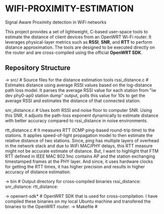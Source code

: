 # WIFI-PROXIMITY-ESTIMATION
Signal Aware Proximity detection in WiFi networks

This project provides a set of lightweight, C-based user-space tools to estimate the distance of client devices from an OpenWRT Wi-Fi router. It leverages physical-layer metrics such as **RSSI**, **SNR**, and **RTT** to perform distance approximation. The tools are designed to be executed directly on the router and are cross-compiled using the official **OpenWRT SDK**.

## Repository Structure
-> src/ # Source files for the distance estimation tools
rssi_distance.c # Estimates distance using average RSSI values based on the log-distance path loss model. It parses the average RSSI value for each station from "iw dev phy0-ap0 station dump" output, polls this value for 10s to get the average RSSI and estimates the distance of that connected station.

snr_distance.c # Uses both RSSI and noise floor to computer SNR. Using this SNR, it adjusts the path-loss exponent dynamically to estimate distance with better accuracy compared to rssi_distance in noise environments.

rtt_distance.c # It measures RTT (ICMP ping-based round-trip time) to the stations. It applies speed-of-light propagation model to then estimate the relative distance of two stations. Since, ping has multiple layers of overhead in the network stack and due to WiFi MAC/PHY delays, this RTT measure might not be accurate estimate of distance. But, I want to highlight that FTM RTT defined in IEEE MAC 802.1mc contains AP and the station exchanging timestamped frames at the PHY layer. And since, it uses hardware clocks for getting the RTT times, it has higher precision and results in higher accuracy of distance estimation.

-> bin # Output directory for cross-compiled binaries
rssi_distance:
snr_distance:
rtt_distance:

-> openwrt-sdk* # OpenWRT SDK that is used for cross-compilation. I have compiled these binaries on my local Ubuntu machine and transfered the binaries to the OpenWRT router.
-> Makefile # 
